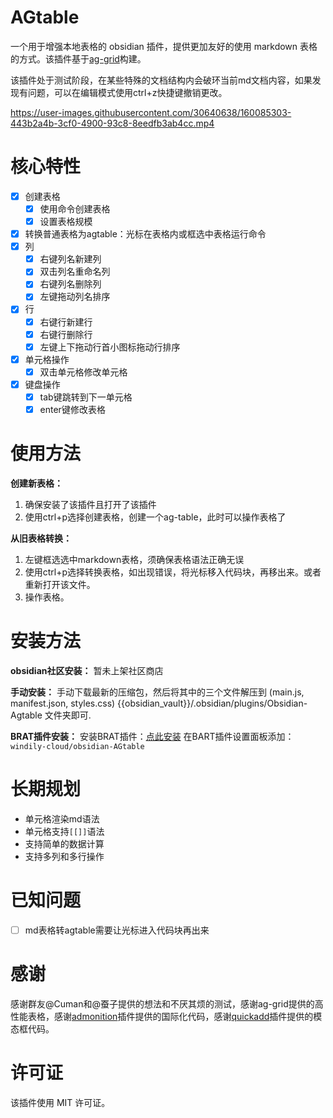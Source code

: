 # AGtable

一个用于增强本地表格的 obsidian 插件，提供更加友好的使用 markdown 表格的方式。该插件基于[ag-grid](https://github.com/ag-grid/ag-grid)构建。

该插件处于测试阶段，在某些特殊的文档结构内会破环当前md文档内容，如果发现有问题，可以在编辑模式使用ctrl+z快捷键撤销更改。


https://user-images.githubusercontent.com/30640638/160085303-443b2a4b-3cf0-4900-93c8-8eedfb3ab4cc.mp4


# 核心特性

- [x] 创建表格
  - [x] 使用命令创建表格
  - [x] 设置表格规模
- [x] 转换普通表格为agtable：光标在表格内或框选中表格运行命令
- [x] 列
  - [x] 右键列名新建列
  - [x] 双击列名重命名列
  - [x] 右键列名删除列
  - [x] 左键拖动列名排序
- [x] 行
  - [x] 右键行新建行
  - [x] 右键行删除行
  - [x] 左键上下拖动行首小图标拖动行排序
- [x] 单元格操作
  - [x] 双击单元格修改单元格
- [x] 键盘操作
  - [x] tab键跳转到下一单元格
  - [x] enter键修改表格

# 使用方法

**创建新表格：**
1. 确保安装了该插件且打开了该插件
2. 使用ctrl+p选择创建表格，创建一个ag-table，此时可以操作表格了

**从旧表格转换：**
1. 左键框选选中markdown表格，须确保表格语法正确无误
2. 使用ctrl+p选择转换表格，如出现错误，将光标移入代码块，再移出来。或者重新打开该文件。
3. 操作表格。

# 安装方法

**obsidian社区安装：**
暂未上架社区商店

**手动安装：**
手动下载最新的压缩包，然后将其中的三个文件解压到 (main.js, manifest.json, styles.css) {{obsidian_vault}}/.obsidian/plugins/Obsidian-Agtable 文件夹即可.

**BRAT插件安装：**
安装BRAT插件：[点此安装](https://github.com/TfTHacker/obsidian42-brat)
在BART插件设置面板添加：`windily-cloud/obsidian-AGtable`

# 长期规划

- 单元格渲染md语法
- 单元格支持`[[]]`语法
- 支持简单的数据计算
- 支持多列和多行操作

# 已知问题

- [ ] md表格转agtable需要让光标进入代码块再出来

# 感谢
感谢群友@Cuman和@蚕子提供的想法和不厌其烦的测试，感谢ag-grid提供的高性能表格，感谢[admonition](https://github.com/valentine195/obsidian-admonition)插件提供的国际化代码，感谢[quickadd](https://github.com/chhoumann/quickadd)插件提供的模态框代码。

# 许可证

该插件使用 MIT 许可证。
